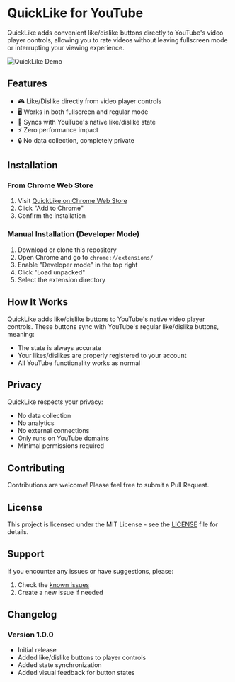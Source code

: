 # QuickLike for YouTube

QuickLike adds convenient like/dislike buttons directly to YouTube's video player controls, allowing you to rate videos without leaving fullscreen mode or interrupting your viewing experience.

![QuickLike Demo](screenshots/demo.png)

## Features

- 🎮 Like/Dislike directly from video player controls
- 🖥️ Works in both fullscreen and regular mode
- 🔄 Syncs with YouTube's native like/dislike state
- ⚡ Zero performance impact
- 🔒 No data collection, completely private

## Installation

### From Chrome Web Store
1. Visit [QuickLike on Chrome Web Store](store-link-here)
2. Click "Add to Chrome"
3. Confirm the installation

### Manual Installation (Developer Mode)
1. Download or clone this repository
2. Open Chrome and go to `chrome://extensions/`
3. Enable "Developer mode" in the top right
4. Click "Load unpacked"
5. Select the extension directory

## How It Works

QuickLike adds like/dislike buttons to YouTube's native video player controls. These buttons sync with YouTube's regular like/dislike buttons, meaning:
- The state is always accurate
- Your likes/dislikes are properly registered to your account
- All YouTube functionality works as normal

## Privacy

QuickLike respects your privacy:
- No data collection
- No analytics
- No external connections
- Only runs on YouTube domains
- Minimal permissions required

## Contributing

Contributions are welcome! Please feel free to submit a Pull Request.

## License

This project is licensed under the MIT License - see the [LICENSE](LICENSE) file for details.

## Support

If you encounter any issues or have suggestions, please:
1. Check the [known issues](https://github.com/username/quicklike/issues)
2. Create a new issue if needed

## Changelog

### Version 1.0.0
- Initial release
- Added like/dislike buttons to player controls
- Added state synchronization
- Added visual feedback for button states